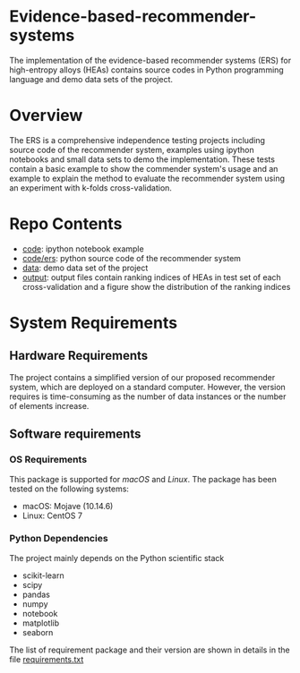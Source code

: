# Evidence-based-recommender-systems
The implementation of the evidence-based recommender systems (ERS) for high-entropy alloys (HEAs) contains source codes in Python programming language and demo data sets of the project.

# Overview

The ERS is a comprehensive independence testing projects including source code of the recommender system, examples using ipython notebooks and small data sets to demo the implementation. These tests contain a basic example to show the commender system's usage and an example to explain the method to evaluate the recommender system using an experiment with k-folds cross-validation.

# Repo Contents

* [code](code): ipython notebook example
* [code/ers](code/ers): python source code of the recommender system
* [data](data): demo data set of the project
* [output](output): output files contain ranking indices of HEAs in test set of each cross-validation and a figure show the distribution of the ranking indices

# System Requirements

## Hardware Requirements

The project contains a simplified version of our proposed recommender system, which are deployed on a standard computer. However, the version requires is time-consuming as the number of data instances or the number of elements increase.

## Software requirements

### OS Requirements

This package is supported for *macOS* and *Linux*. The package has been tested on the following systems:

* macOS: Mojave (10.14.6)
* Linux: CentOS 7

### Python Dependencies

The project mainly depends on the Python scientific stack

* scikit-learn
* scipy
* pandas
* numpy
* notebook
* matplotlib
* seaborn

The list of requirement package and their version are shown in details in the file [requirements.txt](requirements.txt)